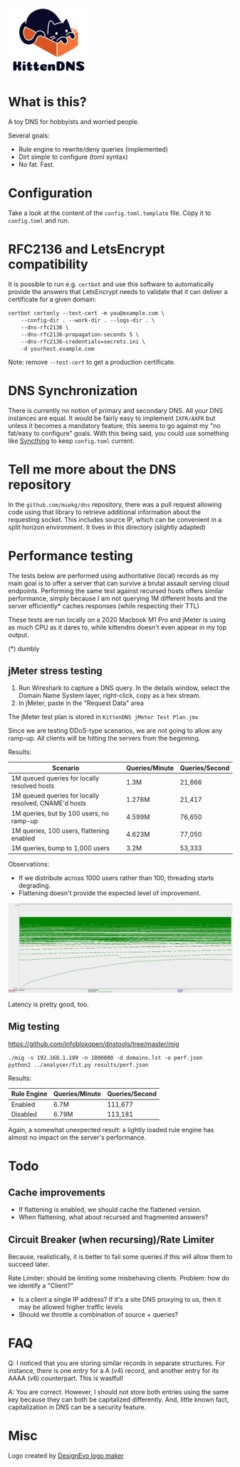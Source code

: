![](assets/kittendns.png)
# What is this?

A toy DNS for hobbyists and worried people.

Several goals:

- Rule engine to rewrite/deny queries (implemented)
- Dirt simple to configure (toml syntax)
- No fat. Fast.

# Configuration

Take a look at the content of the `config.toml.template` file. Copy it to `config.toml` and run.

# RFC2136 and LetsEncrypt compatibility

It is possible to run e.g. `certbot` and use this software to automatically provide the answers that LetsEncrypt needs to validate that it can deliver a certificate for a given domain:

```
certbot certonly --test-cert -m you@example.com \
    --config-dir . --work-dir . --logs-dir . \
    --dns-rfc2136 \
    --dns-rfc2136-propagation-seconds 5 \
    --dns-rfc2136-credentials=secrets.ini \
    -d yourhost.example.com
```

Note: remove `--test-cert` to get a production certificate.

# DNS Synchronization

There is currently no notion of primary and secondary DNS. All your DNS instances are equal. It would be fairly easy to implement `IXFR/AXFR` but unless it becomes a mandatory feature, this seems to go against my "no fat/easy to configure" goals. With this being said, you could use something like [Syncthing](https://syncthing.net/) to keep `config.toml` current.

# Tell me more about the DNS repository

In the `github.com/miekg/dns` repository, there was a pull request allowing code using that library to retrieve additional information about the requesting socket. This includes source IP, which can be convenient in a split horizon environment. It lives in this directory (slightly adapted)

# Performance testing

The tests below are performed using authoritative (local) records as my main goal is to offer a server that can survive a brutal assault serving cloud endpoints. Performing the same test against recursed hosts offers similar performance, simply because I am not querying 1M different hosts and the server efficiently* caches responses (while respecting their TTL)

These tests are run locally on a 2020 Macbook M1 Pro and jMeter is using as much CPU as it dares to, while kittendns doesn't even appear in my top output.

(*) dumbly

## jMeter stress testing

1. Run Wireshark to capture a DNS query. In the details window, select the Domain Name System layer, right-click, copy as a hex stream.
2. In jMeter, paste in the "Request Data" area

The jMeter test plan is stored in `KittenDNS jMeter Test Plan.jmx`

Since we are testing DDoS-type scenarios, we are not going to allow any ramp-up. All clients will be hitting the servers from the beginning.

Results:

|Scenario|Queries/Minute|Queries/Second|
|-|-|-|
|1M queued queries for locally resolved hosts|1.3M|21,666|
|1M queued queries for locally resolved, CNAME'd hosts|1.276M|21,417|
|1M queries, but by 100 users, no ramp-up|4.599M|76,650|
|1M queries, 100 users, flattening enabled|4.623M|77,050|
|1M queries, bump to 1,000 users|3.2M|53,333|

Observations:
- If we distribute across 1000 users rather than 100, threading starts degrading.
- Flattening doesn't provide the expected level of improvement.

![](assets/jmeter-kittendns.png)

Latency is pretty good, too.

## Mig testing

https://github.com/infobloxopen/dnstools/tree/master/mig

```
./mig -s 192.168.1.189 -n 1000000 -d domains.lst -o perf.json
python2 ../analyser/fit.py results/perf.json
```

Results:

|Rule Engine|Queries/Minute|Queries/Second|
|-|-|-|
|Enabled|6.7M|111,677|
|Disabled|6.79M|113,181|

Again, a somewhat unexpected result: a lightly loaded rule engine has almost no impact on the server's performance.


# Todo

## Cache improvements

- If flattening is enabled, we should cache the flattened version.
- When flattening, what about recursed and fragmented answers?

## Circuit Breaker (when recursing)/Rate Limiter

Because, realistically, it is better to fail some queries if this will allow them to succeed later.

Rate Limiter: should be limiting some misbehaving clients. Problem: how do we identify a "Client?"
- Is a client a single IP address? If it's a site DNS proxying to us, then it may be allowed higher traffic levels
- Should we throttle a combination of source + queries?

# FAQ

Q: I noticed that you are storing similar records in separate structures. For instance, there is one entry for a A (v4) record,
and another entry for its AAAA (v6) counterpart. This is wastful!

A: You are correct. However, I should not store both entries using the same key because they can both be capitalized differently.
And, little known fact, capitalization in DNS can be a security feature.

# Misc

<div>Logo created by <a href="https://www.designevo.com/" title="Free Online Logo Maker">DesignEvo logo maker</a></div>

